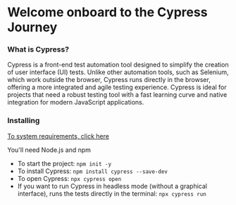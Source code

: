 # Welcome onboard to the Cypress Journey

### What is Cypress?
Cypress is a front-end test automation tool designed to simplify the creation of user interface (UI) tests. Unlike other automation tools, such as Selenium, which work outside the browser, Cypress runs directly in the browser, offering a more integrated and agile testing experience.
Cypress is ideal for projects that need a robust testing tool with a fast learning curve and native integration for modern JavaScript applications.

### Installing

[To system requirements, click here](https://docs.cypress.io/app/get-started/install-cypress#System-requirements)

You'll need Node.js and npm

* To start the project: `npm init -y`
* To install Cypress: `npm install cypress --save-dev`
* To open Cypress: `npx cypress open`
* If you want to run Cypress in headless mode (without a graphical interface), runs the tests directly in the terminal: `npx cypress run`
